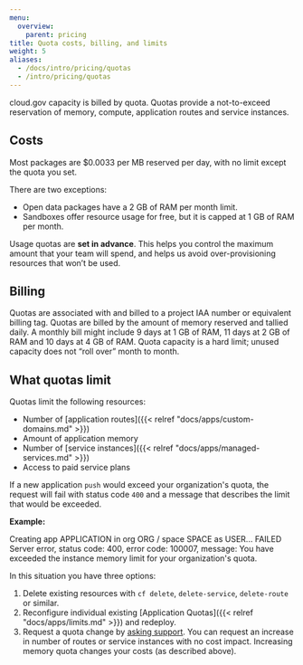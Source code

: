 ```yaml
---
menu:
  overview:
    parent: pricing
title: Quota costs, billing, and limits
weight: 5
aliases:
  - /docs/intro/pricing/quotas
  - /intro/pricing/quotas
---
```


cloud.gov capacity is billed by quota. Quotas provide a not-to-exceed reservation of memory, compute, application routes and service instances.

## Costs

Most packages are $0.0033 per MB reserved per day, with no limit except the quota you set.

There are two exceptions:

- Open data packages have a 2 GB of RAM per month limit.
- Sandboxes offer resource usage for free, but it is capped at 1 GB of RAM per month.

Usage quotas are **set in advance**. This helps you control the maximum amount that your team will spend, and helps us avoid over-provisioning resources that won’t be used.

## Billing

Quotas are associated with and billed to a project IAA number or equivalent billing tag. Quotas are billed by the amount of memory reserved and tallied daily. A monthly bill might include 9 days at 1 GB of RAM, 11 days at 2 GB of RAM and 10 days at 4 GB of RAM. Quota capacity is a hard limit; unused capacity does not “roll over” month to month.

## What quotas limit

Quotas limit the following resources:  

- Number of [application routes]({{< relref "docs/apps/custom-domains.md" >}})
- Amount of application memory
- Number of [service instances]({{< relref "docs/apps/managed-services.md" >}})
- Access to paid service plans

If a new application `push` would exceed your organization's quota, the request will fail with status code `400` and a message that describes the limit that would be exceeded.

**Example:**

  Creating app APPLICATION in org ORG / space SPACE as USER...
  FAILED
  Server error, status code: 400, error code: 100007, message: You have exceeded the instance memory limit for your organization's quota.

In this situation you have three options:

1. Delete existing resources with `cf delete`, `delete-service`, `delete-route` or similar.
2. Reconfigure individual existing [Application Quotas]({{< relref "docs/apps/limits.md" >}}) and redeploy.
3. Request a quota change by [asking support](/help/). You can request an increase in number of routes or service instances with no cost impact. Increasing memory quota changes your costs (as described above).
